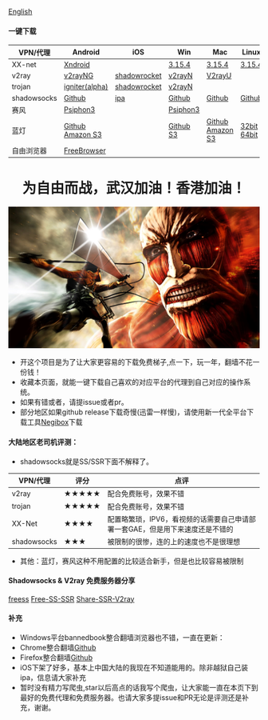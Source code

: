[English](https://github.com/hugetiny/FreeVPN/blob/master/README.md)

#### 一键下载
|  VPN/代理  | Android | iOS | Win  | Mac | Linux |
|  ----  | ----  | ---- | ----  | ---- | ---- |
| XX-net | [Xndroid](https://github.com/XndroidDev/Xndroid/releases/download/1.3.2/app-release.apk)  | |[3.15.4](https://github.com/XX-net/XX-Net/releases/download/3.15.4/XX-Net-3.15.4.7z)  |[3.15.4](https://github.com/XX-net/XX-Net/releases/download/3.15.4/XX-Net-3.15.4.7z)  |[3.15.4](https://github.com/XX-net/XX-Net/releases/download/3.15.4/XX-Net-3.15.4.7z) |
| v2ray  | [v2rayNG](https://github.com/2dust/v2rayNG/releases/download/1.1.15/v2rayNG_1.1.15.apk) |[shadowrocket](https://lueyingpro.github.io/shadowrocket/index.html) | [v2rayN](https://github.com/2dust/v2rayN/releases/download/3.5/v2rayN.zip) | [V2rayU](https://github.com/yanue/V2rayU/releases/download/2.0.0/V2rayU.dmg) ||
| trojan  | [igniter(alpha)](https://github.com/trojan-gfw/igniter/releases/download/v0.1.0-pre-alpha14/app-release.apk) | [shadowrocket](https://lueyingpro.github.io/shadowrocket/index.html) | [v2rayN](https://github.com/2dust/v2rayN/releases/download/3.5/v2rayN.zip) |||
| shadowsocks  |[Github](https://github.com/shadowsocks/shadowsocks-android/releases/download/v5.0.4/shadowsocks--universal-5.0.4.apk) |  [ipa](https://github.com/Jigsaw-Code/outline-client/releases/download/daily-2020-02-20/Outline.ipa) | [Github](https://github.com/shadowsocks/shadowsocks-windows/releases/download/4.1.9.2/Shadowsocks-4.1.9.2.zip) | [Github](https://github.com/shadowsocks/ShadowsocksX-NG/releases/download/v1.8.2/ShadowsocksX-NG.app.1.8.2.zip) |[Github](https://github.com/shadowsocks/shadowsocks-qt5/releases/download/v3.0.1/Shadowsocks-Qt5-3.0.1-x86_64.AppImage)
| 赛风  |[Psiphon3](https://www.psiphon3.com/PsiphonAndroid.apk)||[Psiphon3](https://www.psiphon3.com/psiphon3.exe)|
| 蓝灯 |[Github](https://raw.githubusercontent.com/getlantern/lantern-binaries/master/lantern-installer.apk) [Amazon S3](https://s3.amazonaws.com/lantern/lantern-installer.apk) | |[Github](https://raw.githubusercontent.com/getlantern/lantern-binaries/master/lantern-installer.exe) [S3](https://s3.amazonaws.com/lantern/lantern-installer.exe)|[Github](https://raw.githubusercontent.com/getlantern/lantern-binaries/master/lantern-installer.dmg) [Amazon S3](https://s3.amazonaws.com/lantern/lantern-installer.dmg)|[32bit](https://raw.githubusercontent.com/getlantern/lantern-binaries/master/lantern-installer-32-bit.deb) [64bit](https://raw.githubusercontent.com/getlantern/lantern-binaries/master/lantern-installer-64-bit.deb)|
| 自由浏览器 | [FreeBrowser](https://github.com/greatfire/x/raw/master/FreeBrowser.apk)|

<h1 align="center">为自由而战，武汉加油！香港加油！</h1>

![We are born free](./fightforfree.jpeg)
+ 开这个项目是为了让大家更容易的下载免费梯子,点一下，玩一年，翻墙不花一份钱！
+ 收藏本页面，就能一键下载自己喜欢的对应平台的代理到自己对应的操作系统。
+ 如果有错或者，请提issue或者pr。
+ 部分地区如果github release下载奇慢(迅雷一样慢)，请使用新一代全平台下载工具[Negibox](https://github.com/hugetiny/negibox)下载

#### 大陆地区老司机评测：
+ shadowsocks就是SS/SSR下面不解释了。

|  VPN/代理   | 评分  | 点评 |
|  ----  | ----  | ---- |
| v2ray  | ★★★★★ | 配合免费账号，效果不错 |
| trojan  | ★★★★★ | 配合免费账号，效果不错 |
| XX-Net  | ★★★★ | 配置略繁琐，IPV6，看视频的话需要自己申请部署一套GAE，但是用下来速度还是不错的 |
| shadowsocks  | ★★★ | 被限制的很惨，连的上的速度也不是很理想 |
+ 其他：蓝灯，赛风这种不用配置的比较适合新手，但是也比较容易被限制


#### Shadowsocks & V2ray 免费服务器分享
[freess](https://github.com/max2max/freess)
[Free-SS-SSR](https://github.com/ThinkDevelop/Free-SS-SSR)
[Share-SSR-V2ray](https://github.com/selierlin/Share-SSR-V2ray)

#### 补充
+ Windows平台bannedbook整合翻墙浏览器也不错，一直在更新：
+ Chrome整合翻墙[Github](https://github.com/bannedbook/fanqiang/wiki/Chrome%E4%B8%80%E9%94%AE%E7%BF%BB%E5%A2%99%E5%8C%85#chromego-down)
+ Firefox整合翻墙[Github](https://github.com/bannedbook/fanqiang/wiki/%E7%81%AB%E7%8B%90firefox%E4%B8%80%E9%94%AE%E7%BF%BB%E5%A2%99%E5%8C%85#firefoxfq-down)
+ iOS下架了好多，基本上中国大陆的我现在不知道能用的。除非越狱自己装ipa，信息请大家补充
+ 暂时没有精力写爬虫,star以后高点的话我写个爬虫，让大家能一直在本页下到最好的免费代理和免费服务器。也请大家多提issue和PR无论是评测还是补充，谢谢。














